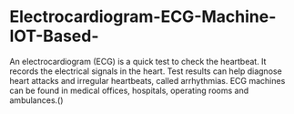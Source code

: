 # Electrocardiogram-ECG-Machine-IOT-Based-
An electrocardiogram (ECG) is a quick test to check the heartbeat. It records the electrical signals in the heart. Test results can help diagnose heart attacks and irregular heartbeats, called arrhythmias. ECG machines can be found in medical offices, hospitals, operating rooms and ambulances.()

